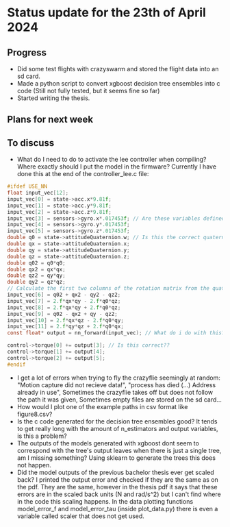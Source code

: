 # Status update for the 23th of April 2024

## Progress
- Did some test flights with crazyswarm and stored the flight data into an sd card.
- Made a python script to convert xgboost decision tree ensembles into c code (Still not fully tested, but it seems fine so far)
- Started writing the thesis.

## Plans for next week

## To discuss
- What do I need to do to activate the lee controller when compiling? Where exactly should I put the model in the firmware? Currently I have done this at the end of the controller_lee.c file:
```c
#ifdef USE_NN
float input_vec[12];
input_vec[0] = state->acc.x*9.81f;
input_vec[1] = state->acc.y*9.81f;
input_vec[2] = state->acc.z*9.81f;
input_vec[3] = sensors->gyro.x*.017453f; // Are these variables defined globably somewhere?
input_vec[4] = sensors->gyro.y*.017453f;
input_vec[5] = sensors->gyro.z*.017453f;
double q0 = state->attitudeQuaternion.w; // Is this the correct quaternion??
double qx = state->attitudeQuaternion.x;
double qy = state->attitudeQuaternion.y;
double qz = state->attitudeQuaternion.z;
double q02 = q0*q0;
double qx2 = qx*qx;
double qz2 = qy*qy;
double qy2 = qz*qz;
// Calculate the first two columns of the rotation matrix from the quaternion
input_vec[6] = q02 + qx2 - qy2 - qz2;
input_vec[7] = 2.f*qx*qy - 2.f*q0*qz;
input_vec[8] = 2.f*qx*qy + 2.f*q0*qz;
input_vec[9] = q02 - qx2 + qy - qz2;
input_vec[10] = 2.f*qx*qz - 2.f*q0*qy;
input_vec[11] = 2.f*qy*qz + 2.f*q0*qx;
const float* output = nn_forward(input_vec); // What do i do with this??

control->torque[0] += output[3]; // Is this correct??
control->torque[1] += output[4];
control->torque[2] += output[5];
#endif
```

- I get a lot of errors when trying to fly the crazyflie seemingly at random: "Motion capture did not recieve data!", "process has died (...) Address already in use", Sometimes the crazyflie takes off but does not follow the path it was given, Sometimes empty files are stored on the sd card...
- How would I plot one of the example paths in csv format like figure8.csv?
- Is the c code generated for the decision tree ensembles good? It tends to get really long with the amount of n_estimators and output variables, is this a problem?
- The outputs of the models generated with xgboost dont seem to correspond with the tree's output leaves when there is just a single tree, am I missing something? Using sklearn to generate the trees this does not happen.
- Did the model outputs of the previous bachelor thesis ever get scaled back? I printed the output error and checked if they are the same as on the pdf. They are the same, however in the thesis pdf it says that these errors are in the scaled back units (N and rad/s^2) but I can't find where in the code this scaling happens. In the data plotting functions model_error_f and model_error_tau (inside plot_data.py) there is even a variable called scaler that does not get used.
